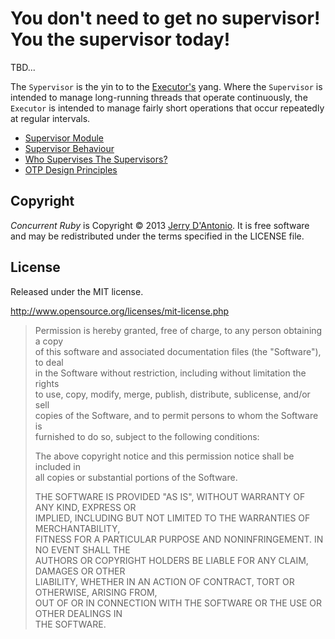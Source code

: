 # You don't need to get no supervisor! You the supervisor today!

TBD...

The `Sypervisor` is the yin to to the
[Executor's](https://github.com/jdantonio/concurrent-ruby/blob/master/md/executor.md)
yang. Where the `Supervisor` is intended to manage long-running threads that operate
continuously, the `Executor` is intended to manage fairly short operations that
occur repeatedly at regular intervals.

* [Supervisor Module](http://www.erlang.org/doc/man/supervisor.html)
* [Supervisor Behaviour](http://www.erlang.org/doc/design_principles/sup_princ.html)
* [Who Supervises The Supervisors?](http://learnyousomeerlang.com/supervisors)
* [OTP Design Principles](http://www.erlang.org/doc/design_principles/des_princ.html)

## Copyright

*Concurrent Ruby* is Copyright &copy; 2013 [Jerry D'Antonio](https://twitter.com/jerrydantonio).
It is free software and may be redistributed under the terms specified in the LICENSE file.

## License

Released under the MIT license.

http://www.opensource.org/licenses/mit-license.php  

> Permission is hereby granted, free of charge, to any person obtaining a copy  
> of this software and associated documentation files (the "Software"), to deal  
> in the Software without restriction, including without limitation the rights  
> to use, copy, modify, merge, publish, distribute, sublicense, and/or sell  
> copies of the Software, and to permit persons to whom the Software is  
> furnished to do so, subject to the following conditions:  
> 
> The above copyright notice and this permission notice shall be included in  
> all copies or substantial portions of the Software.  
> 
> THE SOFTWARE IS PROVIDED "AS IS", WITHOUT WARRANTY OF ANY KIND, EXPRESS OR  
> IMPLIED, INCLUDING BUT NOT LIMITED TO THE WARRANTIES OF MERCHANTABILITY,  
> FITNESS FOR A PARTICULAR PURPOSE AND NONINFRINGEMENT. IN NO EVENT SHALL THE  
> AUTHORS OR COPYRIGHT HOLDERS BE LIABLE FOR ANY CLAIM, DAMAGES OR OTHER  
> LIABILITY, WHETHER IN AN ACTION OF CONTRACT, TORT OR OTHERWISE, ARISING FROM,  
> OUT OF OR IN CONNECTION WITH THE SOFTWARE OR THE USE OR OTHER DEALINGS IN  
> THE SOFTWARE.  
